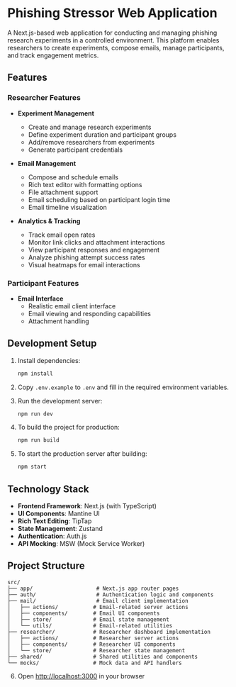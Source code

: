 # Phishing Stressor Web Application

A Next.js-based web application for conducting and managing phishing research experiments in a controlled environment. This platform enables researchers to create experiments, compose emails, manage participants, and track engagement metrics.

## Features

### Researcher Features

- **Experiment Management**
  - Create and manage research experiments
  - Define experiment duration and participant groups
  - Add/remove researchers from experiments
  - Generate participant credentials

- **Email Management**
  - Compose and schedule emails
  - Rich text editor with formatting options
  - File attachment support
  - Email scheduling based on participant login time
  - Email timeline visualization

- **Analytics & Tracking**
  - Track email open rates
  - Monitor link clicks and attachment interactions
  - View participant responses and engagement
  - Analyze phishing attempt success rates
  - Visual heatmaps for email interactions

### Participant Features

- **Email Interface**
  - Realistic email client interface
  - Email viewing and responding capabilities
  - Attachment handling

## Development Setup

1. Install dependencies:
   ```bash
   npm install
   ```

2. Copy `.env.example` to `.env` and fill in the required environment variables.

3. Run the development server:
   ```bash
   npm run dev
   ```

4. To build the project for production:
   ```bash
   npm run build
   ```

5. To start the production server after building:
   ```bash
   npm start
   ```

## Technology Stack

- **Frontend Framework**: Next.js (with TypeScript)
- **UI Components**: Mantine UI
- **Rich Text Editing**: TipTap
- **State Management**: Zustand
- **Authentication**: Auth.js
- **API Mocking**: MSW (Mock Service Worker)

## Project Structure

```
src/
├── app/                    # Next.js app router pages
├── auth/                   # Authentication logic and components
├── mail/                   # Email client implementation
│   ├── actions/           # Email-related server actions
│   ├── components/        # Email UI components
│   ├── store/             # Email state management
│   └── utils/             # Email-related utilities
├── researcher/            # Researcher dashboard implementation
│   ├── actions/           # Researcher server actions
│   ├── components/        # Researcher UI components
│   └── store/             # Researcher state management
├── shared/                # Shared utilities and components
└── mocks/                 # Mock data and API handlers
```



6. Open [http://localhost:3000](http://localhost:3000) in your browser

